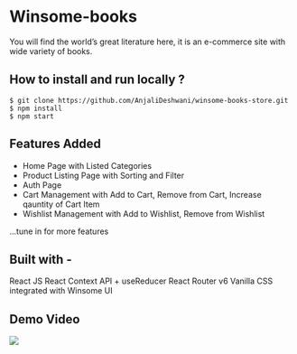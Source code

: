 # Winsome-books

You will find the world’s great literature here, it is an e-commerce site with wide variety of books.

## How to install and run locally ?

```
$ git clone https://github.com/AnjaliDeshwani/winsome-books-store.git
$ npm install
$ npm start

```

## Features Added

- Home Page with Listed Categories
- Product Listing Page with Sorting and Filter
- Auth Page
- Cart Management with Add to Cart, Remove from Cart, Increase qauntity of Cart Item
- Wishlist Management with Add to Wishlist, Remove from Wishlist

...tune in for more features

## Built with -

React JS
React Context API + useReducer
React Router v6
Vanilla CSS integrated with Winsome UI

## Demo Video

![](https://github.com/AnjaliDeshwani/winsome-books/blob/dev/assets/Ecomm-demo.gif)
